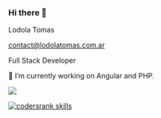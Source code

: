 ### Hi there 👋

<!--
**LodolaTomas/LodolaTomas** is a ✨ _special_ ✨ repository because its `README.md` (this file) appears on your GitHub profile.

Here are some ideas to get you started:

- 🔭 I’m currently working on ...
- 🌱 I’m currently learning ...
- 👯 I’m looking to collaborate on ...
- 🤔 I’m looking for help with ...
- 💬 Ask me about ...
- 📫 How to reach me: ...
- 😄 Pronouns: ...
- ⚡ Fun fact: ...
-->

Lodola Tomas

contact@lodolatomas.com.ar

Full Stack Developer

🔭 I’m currently working on Angular and PHP.

<img
  src="https://cr-skills-chart-widget.azurewebsites.net/api/api?username=lodolatomas&skills=JSON,TypeScript,HTML,SCSS,JavaScript,CSS,PHP,C,C#,Python&show-other-skills=true"
/>

<a href="https://cr-skills-chart-widget.azurewebsites.net/api/api?username=lodolatomas" rel="nofollow"><img src="https://camo.githubusercontent.com/3285c2867c79b25d0ba3e1417aced09aa4160220c55c6068ee2f1755d905409a/68747470733a2f2f63722d736b696c6c732d63686172742d7769646765742e617a75726577656273697465732e6e65742f6170692f6170693f757365726e616d653d6d6178696d696c69616e6f75" alt="codersrank skills" data-canonical-src="https://cr-skills-chart-widget.azurewebsites.net/api/api?username=maximilianou" style="max-width: 100%;"></a>
